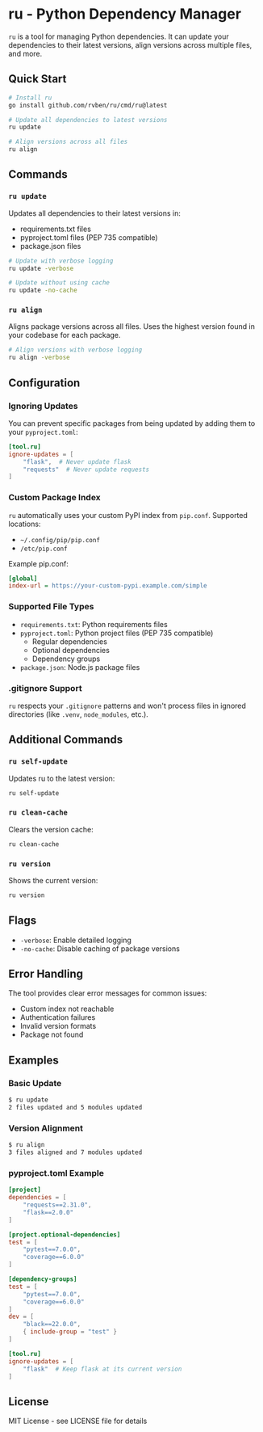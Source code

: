 # ru - Python Dependency Manager

`ru` is a tool for managing Python dependencies. It can update your dependencies to their latest versions, align versions across multiple files, and more.

## Quick Start

``` bash
# Install ru
go install github.com/rvben/ru/cmd/ru@latest

# Update all dependencies to latest versions
ru update

# Align versions across all files
ru align
```

## Commands

### `ru update`
Updates all dependencies to their latest versions in:
- requirements.txt files
- pyproject.toml files (PEP 735 compatible)
- package.json files

``` bash
# Update with verbose logging
ru update -verbose

# Update without using cache
ru update -no-cache
```

### `ru align`
Aligns package versions across all files. Uses the highest version found in your codebase for each package.

``` bash
# Align versions with verbose logging
ru align -verbose
```

## Configuration

### Ignoring Updates
You can prevent specific packages from being updated by adding them to your `pyproject.toml`:

``` toml
[tool.ru]
ignore-updates = [
    "flask",  # Never update flask
    "requests"  # Never update requests
]
```

### Custom Package Index
`ru` automatically uses your custom PyPI index from `pip.conf`. Supported locations:
- `~/.config/pip/pip.conf`
- `/etc/pip.conf`

Example pip.conf:
``` ini
[global]
index-url = https://your-custom-pypi.example.com/simple
```

### Supported File Types
- `requirements.txt`: Python requirements files
- `pyproject.toml`: Python project files (PEP 735 compatible)
  - Regular dependencies
  - Optional dependencies
  - Dependency groups
- `package.json`: Node.js package files

### .gitignore Support
`ru` respects your `.gitignore` patterns and won't process files in ignored directories (like `.venv`, `node_modules`, etc.).

## Additional Commands

### `ru self-update`
Updates ru to the latest version:
``` bash
ru self-update
```

### `ru clean-cache`
Clears the version cache:
``` bash
ru clean-cache
```

### `ru version`
Shows the current version:
``` bash
ru version
```

## Flags

- `-verbose`: Enable detailed logging
- `-no-cache`: Disable caching of package versions

## Error Handling

The tool provides clear error messages for common issues:
- Custom index not reachable
- Authentication failures
- Invalid version formats
- Package not found

## Examples

### Basic Update
``` bash
$ ru update
2 files updated and 5 modules updated
```

### Version Alignment
``` bash
$ ru align
3 files aligned and 7 modules updated
```

### pyproject.toml Example
``` toml
[project]
dependencies = [
    "requests==2.31.0",
    "flask==2.0.0"
]

[project.optional-dependencies]
test = [
    "pytest==7.0.0",
    "coverage==6.0.0"
]

[dependency-groups]
test = [
    "pytest==7.0.0",
    "coverage==6.0.0"
]
dev = [
    "black==22.0.0",
    { include-group = "test" }
]

[tool.ru]
ignore-updates = [
    "flask"  # Keep flask at its current version
]
```

## License

MIT License - see LICENSE file for details